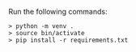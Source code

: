 Run the following commands:

```
> python -m venv .
> source bin/activate
> pip install -r requirements.txt
```